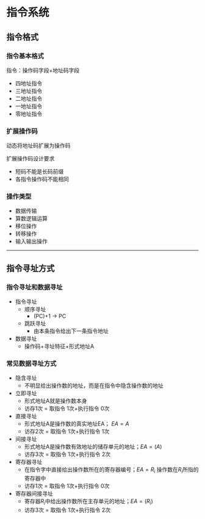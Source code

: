 # 指令系统
## 指令格式
### 指令基本格式

指令：操作码字段+地址码字段

- 四地址指令   
- 三地址指令
- 二地址指令
- 一地址指令
- 零地址指令

### 扩展操作码
动态将地址码扩展为操作码

扩展操作码设计要求

- 短码不能是长码前缀
- 各指令操作码不能相同

### 操作类型
- 数据传输
- 算数逻辑运算
- 移位操作
- 转移操作
- 输入输出操作
-------
## 指令寻址方式
### 指令寻址和数据寻址
- 指令寻址
  - 顺序寻址
    - (PC)+1 $\rightarrow$ PC
  - 跳跃寻址
    - 由本条指令给出下一条指令地址
- 数据寻址
  - 操作码+寻址特征+形式地址A
### 常见数据寻址方式
- 隐含寻址
  - 不明显给出操作数的地址，而是在指令中隐含操作数的地址
- 立即寻址
  - 形式地址A就是操作数本身
  - 访存1次 = 取指令 1次+执行指令 0次
- 直接寻址
  - 形式地址A是操作数的真实地址EA； $EA=A$
  - 访存2次 = 取指令 1次+执行指令 1次
- 间接寻址
  - 形式地址A是操作数有效地址的储存单元的地址；$EA=(A)$
  - 访存3次 = 取指令 1次+执行指令 2次
- 寄存器寻址
  - 在指令字中直接给出操作数所在的寄存器编号；$EA = R_i$ 操作数在$R_i$所指的寄存器中
  - 访存1次 = 取指令 1次+执行指令 0次
- 寄存器间接寻址
  - 寄存器$R_i$中给出操作数所在主存单元的地址；$EA=(R_i)$
  - 访存3次 = 取指令 1次+执行指令 2次
